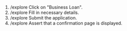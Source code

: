 1. /explore Click on "Business Loan".
2. /explore Fill in necessary details.
3. /explore Submit the application.
4. /explore Assert that a confirmation page is displayed.
